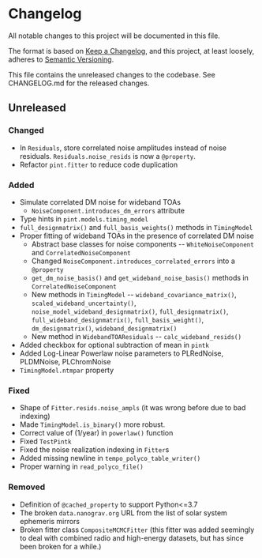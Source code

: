 # Changelog
All notable changes to this project will be documented in this file.

The format is based on [Keep a Changelog](https://keepachangelog.com/en/1.0.0/),
and this project, at least loosely, adheres to [Semantic Versioning](https://semver.org/spec/v2.0.0.html).

This file contains the unreleased changes to the codebase. See CHANGELOG.md for
the released changes.

## Unreleased
### Changed
- In `Residuals`, store correlated noise amplitudes instead of noise residuals. `Residuals.noise_resids` is now a `@property`.
- Refactor `pint.fitter` to reduce code duplication
### Added
- Simulate correlated DM noise for wideband TOAs
    - `NoiseComponent.introduces_dm_errors` attribute
- Type hints in `pint.models.timing_model`
- `full_designmatrix()` and `full_basis_weights()` methods in `TimingModel`
- Proper fitting of wideband TOAs in the presence of correlated DM noise
    - Abstract base classes for noise components -- `WhiteNoiseComponent` and `CorrelatedNoiseComponent`
    - Changed `NoiseComponent.introduces_correlated_errors` into a `@property`
    - `get_dm_noise_basis()` and `get_wideband_noise_basis()` methods in `CorrelatedNoiseComponent` 
    - New methods in `TimingModel` -- `wideband_covariance_matrix()`, `scaled_wideband_uncertainty()`, `noise_model_wideband_designmatrix()`, `full_designmatrix()`, `full_wideband_designmatrix()`, `full_basis_weight()`, `dm_designmatrix()`, `wideband_designmatrix()`
    - New method in `WidebandTOAResiduals` -- `calc_wideband_resids()`
- Added checkbox for optional subtraction of mean in `pintk`
- Added Log-Linear Powerlaw noise parameters to PLRedNoise, PLDMNoise, PLChromNoise
- `TimingModel.ntmpar` property
### Fixed
- Shape of `Fitter.resids.noise_ampls` (it was wrong before due to bad indexing)
- Made `TimingModel.is_binary()` more robust.
- Correct value of (1/year) in `powerlaw()` function
- Fixed `TestPintk`
- Fixed the noise realization indexing in `Fitter`s
- Added missing newline in `tempo_polyco_table_writer()`
- Proper warning in `read_polyco_file()`
### Removed
- Definition of `@cached_property` to support Python<=3.7
- The broken `data.nanograv.org` URL from the list of solar system ephemeris mirrors
- Broken fitter class `CompositeMCMCFitter` (this fitter was added seemingly to deal with combined radio and high-energy datasets, but has since been broken for a while.)
